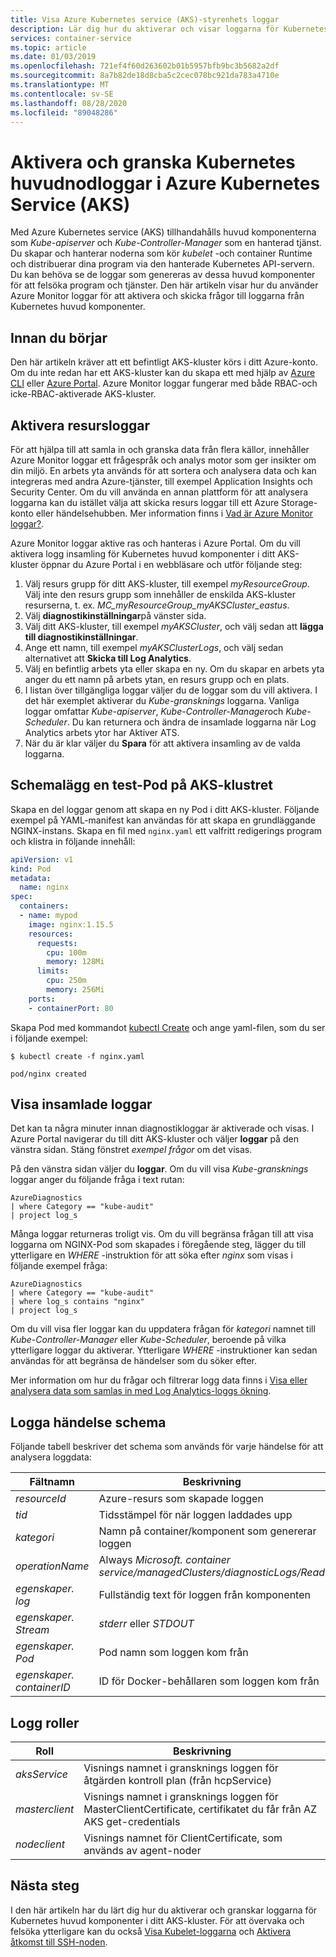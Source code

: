 ```yaml
---
title: Visa Azure Kubernetes service (AKS)-styrenhets loggar
description: Lär dig hur du aktiverar och visar loggarna för Kubernetes-huvudnoden i Azure Kubernetes service (AKS)
services: container-service
ms.topic: article
ms.date: 01/03/2019
ms.openlocfilehash: 721ef4f60d263602b01b5957bfb9bc3b5682a2df
ms.sourcegitcommit: 8a7b82de18d8cba5c2cec078bc921da783a4710e
ms.translationtype: MT
ms.contentlocale: sv-SE
ms.lasthandoff: 08/28/2020
ms.locfileid: "89048286"
---
```

# <a name="enable-and-review-kubernetes-master-node-logs-in-azure-kubernetes-service-aks"></a>Aktivera och granska Kubernetes huvudnodloggar i Azure Kubernetes Service (AKS)

Med Azure Kubernetes service (AKS) tillhandahålls huvud komponenterna som *Kube-apiserver* och *Kube-Controller-Manager* som en hanterad tjänst. Du skapar och hanterar noderna som kör *kubelet* -och container Runtime och distribuerar dina program via den hanterade Kubernetes API-servern. Du kan behöva se de loggar som genereras av dessa huvud komponenter för att felsöka program och tjänster. Den här artikeln visar hur du använder Azure Monitor loggar för att aktivera och skicka frågor till loggarna från Kubernetes huvud komponenter.

## <a name="before-you-begin"></a>Innan du börjar

Den här artikeln kräver att ett befintligt AKS-kluster körs i ditt Azure-konto. Om du inte redan har ett AKS-kluster kan du skapa ett med hjälp av [Azure CLI][cli-quickstart] eller [Azure Portal][portal-quickstart]. Azure Monitor loggar fungerar med både RBAC-och icke-RBAC-aktiverade AKS-kluster.

## <a name="enable-resource-logs"></a>Aktivera resursloggar

För att hjälpa till att samla in och granska data från flera källor, innehåller Azure Monitor loggar ett frågespråk och analys motor som ger insikter om din miljö. En arbets yta används för att sortera och analysera data och kan integreras med andra Azure-tjänster, till exempel Application Insights och Security Center. Om du vill använda en annan plattform för att analysera loggarna kan du istället välja att skicka resurs loggar till ett Azure Storage-konto eller händelsehubben. Mer information finns i [Vad är Azure Monitor loggar?][log-analytics-overview].

Azure Monitor loggar aktive ras och hanteras i Azure Portal. Om du vill aktivera logg insamling för Kubernetes huvud komponenter i ditt AKS-kluster öppnar du Azure Portal i en webbläsare och utför följande steg:

1. Välj resurs grupp för ditt AKS-kluster, till exempel *myResourceGroup*. Välj inte den resurs grupp som innehåller de enskilda AKS-kluster resurserna, t. ex. *MC_myResourceGroup_myAKSCluster_eastus*.
1. Välj **diagnostikinställningar**på vänster sida.
1. Välj ditt AKS-kluster, till exempel *myAKSCluster*, och välj sedan att **lägga till diagnostikinställningar**.
1. Ange ett namn, till exempel *myAKSClusterLogs*, och välj sedan alternativet att **Skicka till Log Analytics**.
1. Välj en befintlig arbets yta eller skapa en ny. Om du skapar en arbets yta anger du ett namn på arbets ytan, en resurs grupp och en plats.
1. I listan över tillgängliga loggar väljer du de loggar som du vill aktivera. I det här exemplet aktiverar du *Kube-gransknings* loggarna. Vanliga loggar omfattar *Kube-apiserver*, *Kube-Controller-Manager*och *Kube-Scheduler*. Du kan returnera och ändra de insamlade loggarna när Log Analytics arbets ytor har Aktiver ATS.
1. När du är klar väljer du **Spara** för att aktivera insamling av de valda loggarna.

## <a name="schedule-a-test-pod-on-the-aks-cluster"></a>Schemalägg en test-Pod på AKS-klustret

Skapa en del loggar genom att skapa en ny Pod i ditt AKS-kluster. Följande exempel på YAML-manifest kan användas för att skapa en grundläggande NGINX-instans. Skapa en fil med `nginx.yaml` ett valfritt redigerings program och klistra in följande innehåll:

```yaml
apiVersion: v1
kind: Pod
metadata:
  name: nginx
spec:
  containers:
  - name: mypod
    image: nginx:1.15.5
    resources:
      requests:
        cpu: 100m
        memory: 128Mi
      limits:
        cpu: 250m
        memory: 256Mi
    ports:
    - containerPort: 80
```

Skapa Pod med kommandot [kubectl Create][kubectl-create] och ange yaml-filen, som du ser i följande exempel:

```
$ kubectl create -f nginx.yaml

pod/nginx created
```

## <a name="view-collected-logs"></a>Visa insamlade loggar

Det kan ta några minuter innan diagnostikloggar är aktiverade och visas. I Azure Portal navigerar du till ditt AKS-kluster och väljer **loggar** på den vänstra sidan. Stäng fönstret *exempel frågor* om det visas.


På den vänstra sidan väljer du **loggar**. Om du vill visa *Kube-gransknings* loggar anger du följande fråga i text rutan:

```
AzureDiagnostics
| where Category == "kube-audit"
| project log_s
```

Många loggar returneras troligt vis. Om du vill begränsa frågan till att visa loggarna om NGINX-Pod som skapades i föregående steg, lägger du till ytterligare en *WHERE* -instruktion för att söka efter *nginx* som visas i följande exempel fråga:

```
AzureDiagnostics
| where Category == "kube-audit"
| where log_s contains "nginx"
| project log_s
```

Om du vill visa fler loggar kan du uppdatera frågan för *kategori* namnet till *Kube-Controller-Manager* eller *Kube-Scheduler*, beroende på vilka ytterligare loggar du aktiverar. Ytterligare *WHERE* -instruktioner kan sedan användas för att begränsa de händelser som du söker efter.

Mer information om hur du frågar och filtrerar logg data finns i [Visa eller analysera data som samlas in med Log Analytics-loggs ökning][analyze-log-analytics].

## <a name="log-event-schema"></a>Logga händelse schema

Följande tabell beskriver det schema som används för varje händelse för att analysera loggdata:

| Fältnamn               | Beskrivning |
|--------------------------|-------------|
| *resourceId*             | Azure-resurs som skapade loggen |
| *tid*                   | Tidsstämpel för när loggen laddades upp |
| *kategori*               | Namn på container/komponent som genererar loggen |
| *operationName*          | Always *Microsoft. container service/managedClusters/diagnosticLogs/Read* |
| *egenskaper. log*         | Fullständig text för loggen från komponenten |
| *egenskaper. Stream*      | *stderr* eller *STDOUT* |
| *egenskaper. Pod*         | Pod namn som loggen kom från |
| *egenskaper. containerID* | ID för Docker-behållaren som loggen kom från |

## <a name="log-roles"></a>Logg roller

| Roll                     | Beskrivning |
|--------------------------|-------------|
| *aksService*             | Visnings namnet i gransknings loggen för åtgärden kontroll plan (från hcpService) |
| *masterclient*           | Visnings namnet i gransknings loggen för MasterClientCertificate, certifikatet du får från AZ AKS get-credentials |
| *nodeclient*             | Visnings namnet för ClientCertificate, som används av agent-noder |

## <a name="next-steps"></a>Nästa steg

I den här artikeln har du lärt dig hur du aktiverar och granskar loggarna för Kubernetes huvud komponenter i ditt AKS-kluster. För att övervaka och felsöka ytterligare kan du också [Visa Kubelet-loggarna][kubelet-logs] och [Aktivera åtkomst till SSH-noden][aks-ssh].

<!-- LINKS - external -->
[kubectl-create]: https://kubernetes.io/docs/reference/generated/kubectl/kubectl-commands#create

<!-- LINKS - internal -->
[cli-quickstart]: kubernetes-walkthrough.md
[portal-quickstart]: kubernetes-walkthrough-portal.md
[log-analytics-overview]: ../azure-monitor/log-query/log-query-overview.md
[analyze-log-analytics]: ../azure-monitor/log-query/get-started-portal.md
[kubelet-logs]: kubelet-logs.md
[aks-ssh]: ssh.md
[az-feature-register]: /cli/azure/feature#az-feature-register
[az-feature-list]: /cli/azure/feature#az-feature-list
[az-provider-register]: /cli/azure/provider#az-provider-register
